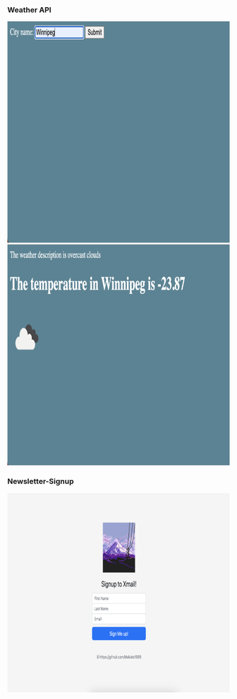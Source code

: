 ### Weather API
<img src="Weather/demo/1.png"  width="800" height="500">
<img src="Weather/demo/2.png"  width="800" height="500">

### Newsletter-Signup
<img src="Newsletter-Signup/demo/1.png"  width="800" height="450">
